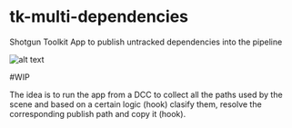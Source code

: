 # tk-multi-dependencies
Shotgun Toolkit App to publish untracked dependencies into the pipeline

![alt text](https://media.giphy.com/media/3o7TKvpXxxOjGcCbMA/source.gif "Gui Demo")

#WIP

The idea is to run the app from a DCC to collect all the paths used by
the scene and based on a certain logic (hook) clasify them, resolve the
corresponding publish path and copy it (hook).
